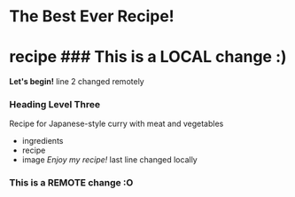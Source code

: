 # The Best Ever Recipe!
# recipe ### This is a LOCAL change :)
**Let's begin!** line 2 changed remotely
### Heading Level Three
Recipe for Japanese-style curry with meat and vegetables
- ingredients
- recipe
- image
*Enjoy my recipe!*
last line changed locally
### This is a REMOTE change :O